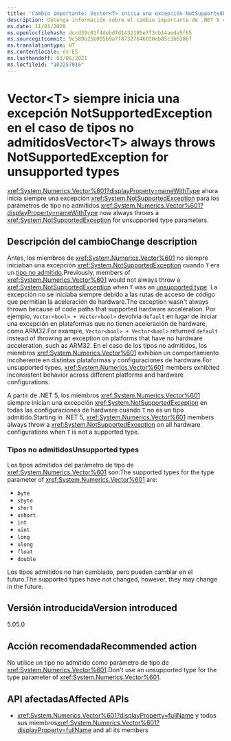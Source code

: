 ```yaml
---
title: 'Cambio importante: Vector<T> inicia una excepción NotSupportedException'
description: Obtenga información sobre el cambio importante de .NET 5 en las bibliotecas básicas de .NET, donde Vector<T> siempre inicia una excepción para los parámetros de tipo no admitidos.
ms.date: 11/01/2020
ms.openlocfilehash: dccd39c01f4debd7d1432195e7f3cb14aeda5f65
ms.sourcegitcommit: 9c589b25b005b9a7f87327646020eb85c3b6306f
ms.translationtype: HT
ms.contentlocale: es-ES
ms.lasthandoff: 03/06/2021
ms.locfileid: "102257016"
---
```

# <a name="vectort-always-throws-notsupportedexception-for-unsupported-types"></a><span data-ttu-id="1fc3f-103">Vector\<T> siempre inicia una excepción NotSupportedException en el caso de tipos no admitidos</span><span class="sxs-lookup"><span data-stu-id="1fc3f-103">Vector\<T> always throws NotSupportedException for unsupported types</span></span>

<span data-ttu-id="1fc3f-104"><xref:System.Numerics.Vector%601?displayProperty=nameWithType> ahora inicia siempre una excepción <xref:System.NotSupportedException> para los parámetros de tipo no admitidos.</span><span class="sxs-lookup"><span data-stu-id="1fc3f-104"><xref:System.Numerics.Vector%601?displayProperty=nameWithType> now always throws a <xref:System.NotSupportedException> for unsupported type parameters.</span></span>

## <a name="change-description"></a><span data-ttu-id="1fc3f-105">Descripción del cambio</span><span class="sxs-lookup"><span data-stu-id="1fc3f-105">Change description</span></span>

<span data-ttu-id="1fc3f-106">Antes, los miembros de <xref:System.Numerics.Vector%601> no siempre iniciaban una excepción <xref:System.NotSupportedException> cuando `T` era un [tipo no admitido](#unsupported-types).</span><span class="sxs-lookup"><span data-stu-id="1fc3f-106">Previously, members of <xref:System.Numerics.Vector%601> would not always throw a <xref:System.NotSupportedException> when `T` was an [unsupported type](#unsupported-types).</span></span> <span data-ttu-id="1fc3f-107">La excepción no se iniciaba siempre debido a las rutas de acceso de código que permitían la aceleración de hardware.</span><span class="sxs-lookup"><span data-stu-id="1fc3f-107">The exception wasn't always thrown because of code paths that supported hardware acceleration.</span></span> <span data-ttu-id="1fc3f-108">Por ejemplo, `Vector<bool> + Vector<bool>` devolvía `default` en lugar de iniciar una excepción en plataformas que no tienen aceleración de hardware, como ARM32.</span><span class="sxs-lookup"><span data-stu-id="1fc3f-108">For example, `Vector<bool> + Vector<bool>` returned `default` instead of throwing an exception on platforms that have no hardware acceleration, such as ARM32.</span></span> <span data-ttu-id="1fc3f-109">En el caso de los tipos no admitidos, los miembros <xref:System.Numerics.Vector%601> exhibían un comportamiento incoherente en distintas plataformas y configuraciones de hardware.</span><span class="sxs-lookup"><span data-stu-id="1fc3f-109">For unsupported types, <xref:System.Numerics.Vector%601> members exhibited inconsistent behavior across different platforms and hardware configurations.</span></span>

<span data-ttu-id="1fc3f-110">A partir de .NET 5, los miembros <xref:System.Numerics.Vector%601> siempre inician una excepción <xref:System.NotSupportedException> en todas las configuraciones de hardware cuando `T` no es un tipo admitido.</span><span class="sxs-lookup"><span data-stu-id="1fc3f-110">Starting in .NET 5, <xref:System.Numerics.Vector%601> members always throw a <xref:System.NotSupportedException> on all hardware configurations when `T` is not a supported type.</span></span>

### <a name="unsupported-types"></a><span data-ttu-id="1fc3f-111">Tipos no admitidos</span><span class="sxs-lookup"><span data-stu-id="1fc3f-111">Unsupported types</span></span>

<span data-ttu-id="1fc3f-112">Los tipos admitidos del parámetro de tipo de <xref:System.Numerics.Vector%601> son:</span><span class="sxs-lookup"><span data-stu-id="1fc3f-112">The supported types for the type parameter of <xref:System.Numerics.Vector%601> are:</span></span>

- `byte`
- `sbyte`
- `short`
- `ushort`
- `int`
- `uint`
- `long`
- `ulong`
- `float`
- `double`

<span data-ttu-id="1fc3f-113">Los tipos admitidos no han cambiado, pero pueden cambiar en el futuro.</span><span class="sxs-lookup"><span data-stu-id="1fc3f-113">The supported types have not changed, however, they may change in the future.</span></span>

## <a name="version-introduced"></a><span data-ttu-id="1fc3f-114">Versión introducida</span><span class="sxs-lookup"><span data-stu-id="1fc3f-114">Version introduced</span></span>

<span data-ttu-id="1fc3f-115">5.0</span><span class="sxs-lookup"><span data-stu-id="1fc3f-115">5.0</span></span>

## <a name="recommended-action"></a><span data-ttu-id="1fc3f-116">Acción recomendada</span><span class="sxs-lookup"><span data-stu-id="1fc3f-116">Recommended action</span></span>

<span data-ttu-id="1fc3f-117">No utilice un tipo no admitido como parámetro de tipo de <xref:System.Numerics.Vector%601>.</span><span class="sxs-lookup"><span data-stu-id="1fc3f-117">Don't use an unsupported type for the type parameter of <xref:System.Numerics.Vector%601>.</span></span>

## <a name="affected-apis"></a><span data-ttu-id="1fc3f-118">API afectadas</span><span class="sxs-lookup"><span data-stu-id="1fc3f-118">Affected APIs</span></span>

- <span data-ttu-id="1fc3f-119"><xref:System.Numerics.Vector%601?displayProperty=fullName> y todos sus miembros</span><span class="sxs-lookup"><span data-stu-id="1fc3f-119"><xref:System.Numerics.Vector%601?displayProperty=fullName> and all its members</span></span>

<!--

#### Category

Core .NET libraries

### Affected APIs

- ``T:System.Numerics.Vector`1``

-->
